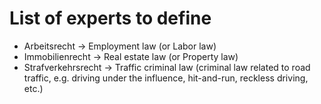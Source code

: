 # List of experts to define

* Arbeitsrecht → Employment law (or Labor law)
* Immobilienrecht → Real estate law (or Property law)
* Strafverkehrsrecht → Traffic criminal law (criminal law related to road traffic, e.g. driving under the influence, hit-and-run, reckless driving, etc.)
